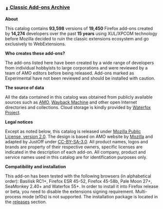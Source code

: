 ### [<sub>⬇</sub> Classic Add-ons Archive](https://github.com/JustOff/ca-archive/releases)

**About**

This catalog contains **93,598** versions of **19,450** Firefox add-ons created by **14,274** developers over the past **15 years** using XUL/XPCOM technology before Mozilla decided to ruin the classic extensions ecosystem and go exclusively to WebExtensions.

**Who creates these add-ons?**

The add-ons listed here have been created by a wide range of developers from individual hobbyists to large corporations and were reviewed by a team of AMO editors before being released. Add-ons marked as Experimental have not been reviewed and should be installed with caution.

**The source of data**

All the data contained in this catalog was obtained from publicly available sources such as [AMO](https://addons.mozilla.org/), [Wayback Machine](http://web.archive.org/) and other open Internet directories and collections. Cloud storage is kindly provided by [Waterfox Project](https://www.waterfoxproject.org/).

**Legal notices**

Except as noted below, this catalog is released under [Mozilla Public License, version 2.0](http://www.mozilla.org/MPL/2.0/). The design is based on AMO website by [Mozilla](https://www.mozilla.org/) and adapted by JustOff under [CC-BY-SA-3.0](http://creativecommons.org/licenses/by-sa/3.0/). All product names, logos and brands are property of their respective owners, specific licenses are indicated in the description of each add-on. All company, product and service names used in this catalog are for identification purposes only.

**Compatibility and installation**

This add-on has been tested with the following browsers (in alphabetical order): Basilisk RC1+, Firefox ESR 45-52, Firefox 45-58b, Pale Moon 27+, SeaMonkey 2.40+ and Waterfox 55+. In order to install it into Firefox release or beta, you need to disable the extensions signing requirement. Multi-process mode (e10s) is not supported. The installation package is located in the [releases](https://github.com/JustOff/ca-archive/releases) section.

